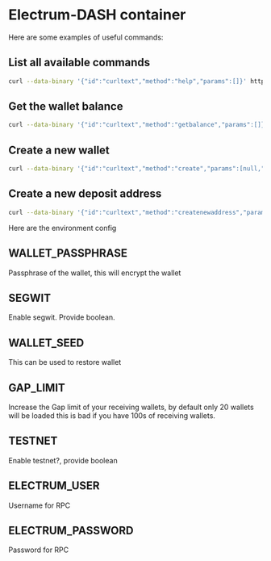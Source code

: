 # Electrum-DASH container

Here are some examples of useful commands:

## List all available commands
```bash
curl --data-binary '{"id":"curltext","method":"help","params":[]}' http://electrum:changeme@127.0.0.1:7000
```

## Get the wallet balance
```bash
curl --data-binary '{"id":"curltext","method":"getbalance","params":[]}' http://electrum:changeme@127.0.0.1:7000
```

## Create a new wallet
```bash
curl --data-binary '{"id":"curltext","method":"create","params":[null,"YourSecurePassphrase",true]}' http://electrum:changeme@127.0.0.1:7000
```

## Create a new deposit address
```bash
curl --data-binary '{"id":"curltext","method":"createnewaddress","params":[]}' http://electrum:changeme@127.0.0.1:7000
```

Here are the environment config

## WALLET_PASSPHRASE

Passphrase of the wallet, this will encrypt the wallet

## SEGWIT

Enable segwit. Provide boolean.

## WALLET_SEED

This can be used to restore wallet

## GAP_LIMIT

Increase the Gap limit of your receiving wallets, by default only 20 wallets will be loaded this is bad if you have 100s of receiving wallets.

## TESTNET

Enable testnet?, provide boolean

## ELECTRUM_USER

Username for RPC

## ELECTRUM_PASSWORD

Password for RPC